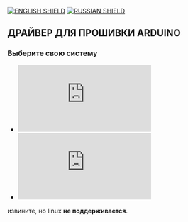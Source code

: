 [![ENGLISH SHIELD](https://img.shields.io/badge/-English-444?style=flat-square)](https://github.com/UBER-BLACK/SoccerRobotsPro/blob/main/src/programs/drivers/ch340/)
[![RUSSIAN SHIELD](https://img.shields.io/badge/-Русский-08f?style=flat-square)](RU_README.md)
## ДРАЙВЕР ДЛЯ ПРОШИВКИ ARDUINO
### Выберите свою систему
- ![Windows](https://github.com/UBER-BLACK/SoccerRobotsPro/tree/main/src/programs/drivers/ch340/windows/RU_README.md)
- ![MacOS X](https://github.com/UBER-BLACK/SoccerRobotsPro/tree/main/src/programs/drivers/ch340/macosx/RU_README.md)


извините, но linux **не поддерживается**.
